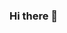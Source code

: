 ### Hi there 👋

<!--
**carlos614/carlos614** is a ✨ _special_ ✨ repository because its `README.md` (this file) appears on your GitHub profile.

Here are some ideas to get you started:

[![trophy](https://github-profile-trophy.vercel.app/?carlos614=ryo-ma&theme=onedark)](https://github.com/ryo-ma/github-profile-trophy)
[![Anurag's GitHub stats](https://github-readme-stats.vercel.app/api?carlos614=anuraghazra)](https://github.com/anuraghazra/github-readme-stats)
![Anurag's GitHub stats](https://github-readme-stats.vercel.app/api?carlos614=anuraghazra&show_icons=true)
![Anurag's GitHub stats](https://github-readme-stats.vercel.app/api?carlos614=anuraghazra&show_icons=true&theme=dark)
[![Readme Card](https://github-readme-stats.vercel.app/api/pin/?carlos614=anuraghazra&repo=github-readme-stats)](https://github.com/anuraghazra/github-readme-stats)
[![Top Langs](https://github-readme-stats.vercel.app/api/top-langs/?carlos614=anuraghazra&layout=compact)](https://github.com/anuraghazra/github-readme-stats)

